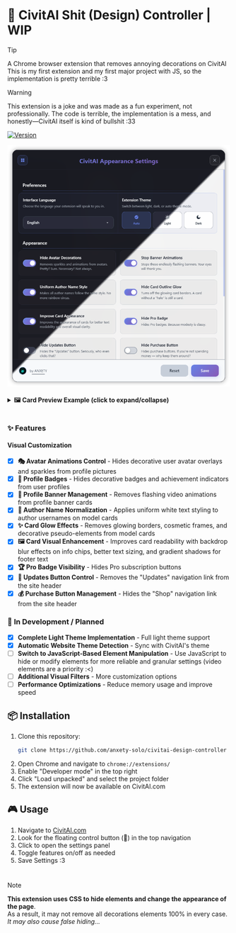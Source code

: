 # 🎨 CivitAI Shit (Design) Controller | WIP

> [!Tip]
> A Chrome browser extension that removes annoying decorations on CivitAI</br>
> This is my first extension and my first major project with JS, so the implementation is pretty terrible :3

> [!Warning]
> This extension is a joke and was made as a fun experiment, not professionally. The code is terrible, the implementation is a mess, and honestly—CivitAI itself is kind of bullshit :33

[![Version](https://img.shields.io/badge/version-1.0.8-blue)](https://github.com/anxety-solo/civitai-design-controller)

<div align="center">
  <img src="src/images/preview.png" alt="CivitAI Shits Controller Preview" width="800">
</div>

</br>

<details>
  <summary><strong>🖼️ Card Preview Example (click to expand/collapse)</strong></summary>

  <div align="center">
    <img src="src/images/previewCards.png" alt="Card Visual Enhancement Preview (SOBA!!!)" width="800">
  </div>
  <p align="center">
    <em>This is how cards look with the visual enhancement feature enabled.<br>
    (Can you even tell the difference?! I think it's awesome! :33)</em>
  </p>

</details>

<h1></h1>

### ✨ Features

#### **Visual Customization**

-   [x] **🎭 Avatar Animations Control** - Hides decorative user avatar overlays and sparkles from profile pictures
-   [x] **🏅 Profile Badges** - Hides decorative badges and achievement indicators from user profiles
-   [x] **🎪 Profile Banner Management** - Removes flashing video animations from profile banner cards
-   [x] **👤 Author Name Normalization** - Applies uniform white text styling to author usernames on model cards
-   [x] **✨ Card Glow Effects** - Removes glowing borders, cosmetic frames, and decorative pseudo-elements from model cards
-   [x] **🖼️ Card Visual Enhancement** - Improves card readability with backdrop blur effects on info chips, better text sizing, and gradient shadows for footer text
-   [x] **🏆 Pro Badge Visibility** - Hides Pro subscription buttons
-   [x] **🔄 Updates Button Control** - Removes the "Updates" navigation link from the site header
-   [x] **💰 Purchase Button Management** - Hides the "Shop" navigation link from the site header

### 🚧 **In Development / Planned**

-   [x] **Complete Light Theme Implementation** - Full light theme support
-   [x] **Automatic Website Theme Detection** - Sync with CivitAI's theme
-   [ ] **Switch to JavaScript-Based Element Manipulation** - Use JavaScript to hide or modify elements for more reliable and granular settings (video elements are a priority :<)
-   [ ] **Additional Visual Filters** - More customization options
-   [ ] **Performance Optimizations** - Reduce memory usage and improve speed

## 📦 Installation

1. Clone this repository:
    ```bash
    git clone https://github.com/anxety-solo/civitai-design-controller
    ```
2. Open Chrome and navigate to `chrome://extensions/`
3. Enable "Developer mode" in the top right
4. Click "Load unpacked" and select the project folder
5. The extension will now be available on CivitAI.com

## 🎮 Usage

1. Navigate to [CivitAI.com](https://civitai.com)
2. Look for the floating control button (🎨) in the top navigation
3. Click to open the settings panel
4. Toggle features on/off as needed
5. Save Settings :3

<h1></h1>

> [!Note]
> **This extension uses CSS to hide elements and change the appearance of the page**.</br>
> As a result, it may not remove all decorations elements 100% in every case.</br>
> _It may also cause false hiding..._

